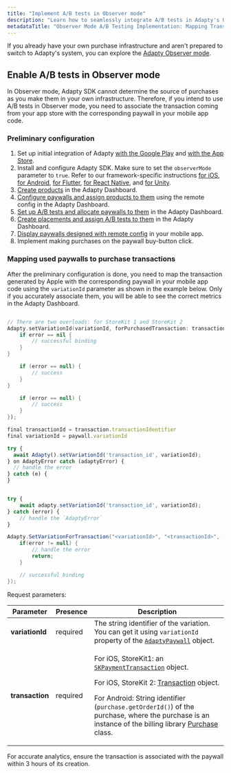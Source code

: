 ```yaml
---
title: "Implement A/B tests in Observer mode"
description: "Learn how to seamlessly integrate A/B tests in Adapty's Observer mode by mapping transactions to corresponding paywalls in your mobile app code. Explore efficient strategy for implementing A/B testing in Observer mode for optimized user experiences"
metadataTitle: "Observer Mode A/B Testing Implementation: Mapping Transactions to paywalls in Adapty"
---
```


If you already have your own purchase infrastructure and aren't prepared to switch to Adapty's system, you can explore the [Adapty Observer mode](observer-vs-full-mode).

## Enable A/B tests in Observer mode

In Observer mode, Adapty SDK cannot determine the source of purchases as you make them in your own infrastructure. Therefore, if you intend to use A/B tests in Observer mode, you need to associate the transaction coming from your app store with the corresponding paywall in your mobile app code.

### Preliminary configuration

1. Set up initial integration of Adapty [with the Google Play](initial-android) and [with the App Store](initial_ios). 
2. Install and configure Adapty SDK. Make sure to set the `observerMode` parameter to `true`. Refer to our framework-specific instructions [for iOS](sdk-installation-ios#configure-adapty-sdk), [for Android](adapty-sdk-installation-android#configure-adapty-sdk), [for Flutter](sdk-installation-flutter#configure-adapty-sdks-for-ios), [for React Native](sdk-installation-reactnative#configure-adapty-sdks), and [for Unity](sdk-installation-unity#initiate-adapty-unity-plugin-on-ios).
3. [Create products](create-product) in the Adapty Dashboard.
4. [Configure paywalls and assign products to them](create-paywall) using the remote config in the Adapty Dashboard.
5. [Set up A/B tests and allocate paywalls to them](ab-tests) in the Adapty Dashboard.
6. [Create placements and assign A/B tests to them](create-placement) in the Adapty Dashboard.
7. [Display paywalls designed with remote config](display-remote-config-paywalls) in your mobile app. 
8. Implement making purchases on the paywall buy-button click.

### Mapping used paywalls to purchase transactions

After the preliminary configuration is done, you need to map the transaction generated by Apple with the corresponding paywall in your mobile app code using the `variationId` parameter as shown in the example below. Only if you accurately associate them, you will be able to see the correct metrics in the Adapty Dashboard.

```swift title="title="let variationId = paywall.variationId""

// There are two overloads: for StoreKit 1 and StoreKit 2
Adapty.setVariationId(variationId, forPurchasedTransaction: transaction) { error in
    if error == nil {
        // successful binding
    }    
}
```
```kotlin title="title="Adapty.setVariationId(transactionId, variationId) { error ->""
    if (error == null) {
        // success
    }
}
```
```java title="title="Adapty.setVariationId(transactionId, variationId, error -> {""
    if (error == null) {
        // success
    }
});
```
```javascript title="title="Flutter""
final transactionId = transaction.transactionIdentifier
final variationId = paywall.variationId

try {
  await Adapty().setVariationId('transaction_id', variationId);
} on AdaptyError catch (adaptyError) {
  // handle the error
} catch (e) {
}
```
```typescript title="title="const variationId = paywall.variationId;""

try {
	await adapty.setVariationId('transaction_id', variationId);
} catch (error) {
	// handle the `AdaptyError`
}
```
```csharp title="title="Unity""
Adapty.SetVariationForTransaction("<variationId>", "<transactionId>", (error) => { 
    if(error != null) {
        // handle the error
        return;
    }

    // successful binding
});
```

Request parameters:

| Parameter | Presence | Description |
|---------|--------|-----------|
| **variationId** | required | The string identifier of the variation. You can get it using `variationId` property  of the [`AdaptyPaywall`](sdk-models#adaptypaywall)  object. |
| **transaction** | required | <p>For iOS, StoreKit1: an [`SKPaymentTransaction`](https://developer.apple.com/documentation/storekit/skpaymenttransaction)  object.</p><p>For iOS, StoreKit 2: [Transaction](https://developer.apple.com/documentation/storekit/transaction)  object.</p><p>For Android: String identifier (`purchase.getOrderId()`) of the purchase, where the purchase is an instance of the billing library [Purchase](https://developer.android.com/reference/com/android/billingclient/api/Purchase) class.</p> |


For accurate analytics, ensure the transaction is associated with the paywall within 3 hours of its creation.

